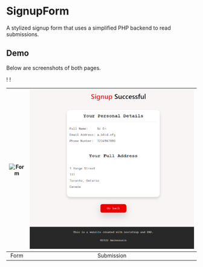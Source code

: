 # SignupForm


A stylized signup form that uses a simplified PHP backend to read submissions.


## Demo

Below are screenshots of both pages.

!
!

|![Form](./doc/Form.png)|![Submission](./doc/Submission.png)|
|:-:|:-:|
|Form|Submission|
